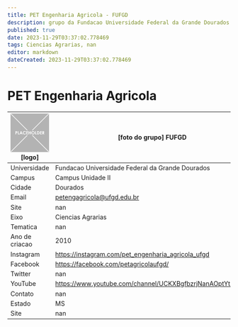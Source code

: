 ```yaml
---
title: PET Engenharia Agricola - FUFGD
description: grupo da Fundacao Universidade Federal da Grande Dourados
published: true
date: 2023-11-29T03:37:02.778469
tags: Ciencias Agrarias, nan
editor: markdown
dateCreated: 2023-11-29T03:37:02.778469
---
```


# PET Engenharia Agricola


| ![placeholder.png](/placeholder.png) [logo] | [foto do grupo] FUFGD         |
| ------------------------------------------- | ------------------------------------------------- |
| Universidade                                | Fundacao Universidade Federal da Grande Dourados      |
| Campus                                      | Campus Unidade II            |
| Cidade                                      | Dourados             |
| Email                                       | petengagricola@ufgd.edu.br             |
| Site                                        | nan              |
| Eixo                                        | Ciencias Agrarias              |
| Tematica                                    | nan          |
| Ano de criacao                              | 2010        |
| Instagram                                   | https://instagram.com/pet_engenharia_agricola_ufgd         |
| Facebook                                    | https://facebook.com/petagricolaufgd/          |
| Twitter                                     | nan           |
| YouTube                                     | https://www.youtube.com/channel/UCKXBgfbzrjNanAOptYt6OMQ           |
| Contato                                     | nan         |
| Estado                                      |  MS            |
| Site                                        | nan |
